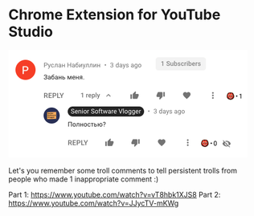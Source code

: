 # Chrome Extension for YouTube Studio

![foo](screenshot.png 'Youtube Moderator')

Let's you remember some troll comments to tell persistent trolls from people who made 1 inappropriate comment :)

Part 1: https://www.youtube.com/watch?v=vT8hbk1XJS8
Part 2: https://www.youtube.com/watch?v=JJycTV-mKWg
